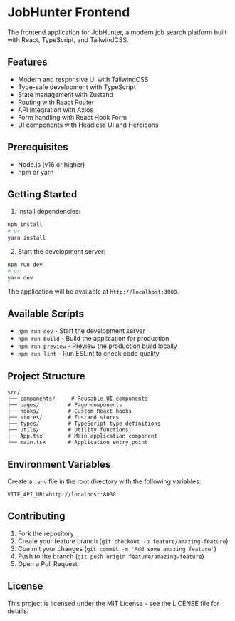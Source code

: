 # JobHunter Frontend

The frontend application for JobHunter, a modern job search platform built with React, TypeScript, and TailwindCSS.

## Features

- Modern and responsive UI with TailwindCSS
- Type-safe development with TypeScript
- State management with Zustand
- Routing with React Router
- API integration with Axios
- Form handling with React Hook Form
- UI components with Headless UI and Heroicons

## Prerequisites

- Node.js (v16 or higher)
- npm or yarn

## Getting Started

1. Install dependencies:
```bash
npm install
# or
yarn install
```

2. Start the development server:
```bash
npm run dev
# or
yarn dev
```

The application will be available at `http://localhost:3000`.

## Available Scripts

- `npm run dev` - Start the development server
- `npm run build` - Build the application for production
- `npm run preview` - Preview the production build locally
- `npm run lint` - Run ESLint to check code quality

## Project Structure

```
src/
├── components/     # Reusable UI components
├── pages/         # Page components
├── hooks/         # Custom React hooks
├── stores/        # Zustand stores
├── types/         # TypeScript type definitions
├── utils/         # Utility functions
├── App.tsx        # Main application component
└── main.tsx       # Application entry point
```

## Environment Variables

Create a `.env` file in the root directory with the following variables:

```
VITE_API_URL=http://localhost:8000
```

## Contributing

1. Fork the repository
2. Create your feature branch (`git checkout -b feature/amazing-feature`)
3. Commit your changes (`git commit -m 'Add some amazing feature'`)
4. Push to the branch (`git push origin feature/amazing-feature`)
5. Open a Pull Request

## License

This project is licensed under the MIT License - see the LICENSE file for details. 